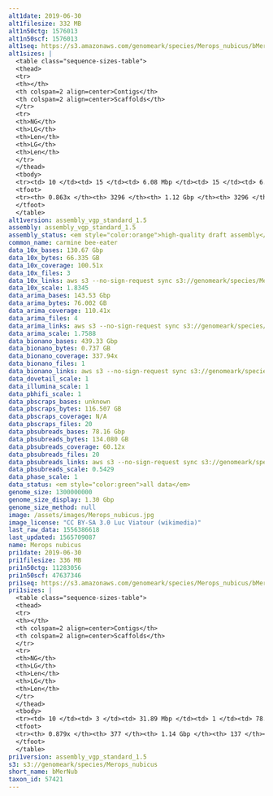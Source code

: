 ```yaml
---
alt1date: 2019-06-30
alt1filesize: 332 MB
alt1n50ctg: 1576013
alt1n50scf: 1576013
alt1seq: https://s3.amazonaws.com/genomeark/species/Merops_nubicus/bMerNub1/assembly_vgp_standard_1.5/bMerNub1.alt.asm.20190630.fasta.gz
alt1sizes: |
  <table class="sequence-sizes-table">
  <thead>
  <tr>
  <th></th>
  <th colspan=2 align=center>Contigs</th>
  <th colspan=2 align=center>Scaffolds</th>
  </tr>
  <tr>
  <th>NG</th>
  <th>LG</th>
  <th>Len</th>
  <th>LG</th>
  <th>Len</th>
  </tr>
  </thead>
  <tbody>
  <tr><td> 10 </td><td> 15 </td><td> 6.08 Mbp </td><td> 15 </td><td> 6.08 Mbp </td></tr>  <tr><td> 20 </td><td> 43 </td><td> 3.79 Mbp </td><td> 43 </td><td> 3.79 Mbp </td></tr>  <tr><td> 30 </td><td> 83 </td><td> 2.92 Mbp </td><td> 83 </td><td> 2.92 Mbp </td></tr>  <tr><td> 40 </td><td> 135 </td><td> 2.13 Mbp </td><td> 135 </td><td> 2.13 Mbp </td></tr>  <tr style="background-color:#cccccc;"><td> 50 </td><td> 206 </td><td> 1.58 Mbp </td><td> 206 </td><td> 1.58 Mbp </td></tr>  <tr><td> 60 </td><td> 311 </td><td> 0.96 Mbp </td><td> 311 </td><td> 0.96 Mbp </td></tr>  <tr><td> 70 </td><td> 496 </td><td> 0.49 Mbp </td><td> 496 </td><td> 0.49 Mbp </td></tr>  <tr><td> 80 </td><td> 1276 </td><td> 75.82 Kbp </td><td> 1276 </td><td> 75.82 Kbp </td></tr>  <tr><td> 90 </td><td> - </td><td> - </td><td> - </td><td> - </td></tr>  <tr><td> 100 </td><td> - </td><td> - </td><td> - </td><td> - </td></tr>  </tbody>
  <tfoot>
  <tr><th> 0.863x </th><th> 3296 </th><th> 1.12 Gbp </th><th> 3296 </th><th> 1.12 Gbp </th></tr>
  </tfoot>
  </table>
alt1version: assembly_vgp_standard_1.5
assembly: assembly_vgp_standard_1.5
assembly_status: <em style="color:orange">high-quality draft assembly</em>
common_name: carmine bee-eater
data_10x_bases: 130.67 Gbp
data_10x_bytes: 66.335 GB
data_10x_coverage: 100.51x
data_10x_files: 3
data_10x_links: aws s3 --no-sign-request sync s3://genomeark/species/Merops_nubicus/bMerNub1/genomic_data/10x/ .<br>
data_10x_scale: 1.8345
data_arima_bases: 143.53 Gbp
data_arima_bytes: 76.002 GB
data_arima_coverage: 110.41x
data_arima_files: 4
data_arima_links: aws s3 --no-sign-request sync s3://genomeark/species/Merops_nubicus/bMerNub1/genomic_data/arima/ .<br>
data_arima_scale: 1.7588
data_bionano_bases: 439.33 Gbp
data_bionano_bytes: 0.737 GB
data_bionano_coverage: 337.94x
data_bionano_files: 1
data_bionano_links: aws s3 --no-sign-request sync s3://genomeark/species/Merops_nubicus/bMerNub1/genomic_data/bionano/ .<br>
data_dovetail_scale: 1
data_illumina_scale: 1
data_pbhifi_scale: 1
data_pbscraps_bases: unknown
data_pbscraps_bytes: 116.507 GB
data_pbscraps_coverage: N/A
data_pbscraps_files: 20
data_pbsubreads_bases: 78.16 Gbp
data_pbsubreads_bytes: 134.080 GB
data_pbsubreads_coverage: 60.12x
data_pbsubreads_files: 20
data_pbsubreads_links: aws s3 --no-sign-request sync s3://genomeark/species/Merops_nubicus/bMerNub1/genomic_data/pacbio/ . --exclude "*scraps.bam* --exclude "*ccs.bam*"<br>
data_pbsubreads_scale: 0.5429
data_phase_scale: 1
data_status: <em style="color:green">all data</em>
genome_size: 1300000000
genome_size_display: 1.30 Gbp
genome_size_method: null
image: /assets/images/Merops_nubicus.jpg
image_license: "CC BY-SA 3.0 Luc Viatour (wikimedia)"
last_raw_data: 1556386618
last_updated: 1565709087
name: Merops nubicus
pri1date: 2019-06-30
pri1filesize: 336 MB
pri1n50ctg: 11283056
pri1n50scf: 47637346
pri1seq: https://s3.amazonaws.com/genomeark/species/Merops_nubicus/bMerNub1/assembly_vgp_standard_1.5/bMerNub1.pri.asm.20190630.fasta.gz
pri1sizes: |
  <table class="sequence-sizes-table">
  <thead>
  <tr>
  <th></th>
  <th colspan=2 align=center>Contigs</th>
  <th colspan=2 align=center>Scaffolds</th>
  </tr>
  <tr>
  <th>NG</th>
  <th>LG</th>
  <th>Len</th>
  <th>LG</th>
  <th>Len</th>
  </tr>
  </thead>
  <tbody>
  <tr><td> 10 </td><td> 3 </td><td> 31.89 Mbp </td><td> 1 </td><td> 78.56 Mbp </td></tr>  <tr><td> 20 </td><td> 8 </td><td> 25.81 Mbp </td><td> 3 </td><td> 71.73 Mbp </td></tr>  <tr><td> 30 </td><td> 13 </td><td> 20.62 Mbp </td><td> 5 </td><td> 63.10 Mbp </td></tr>  <tr><td> 40 </td><td> 21 </td><td> 13.87 Mbp </td><td> 7 </td><td> 50.89 Mbp </td></tr>  <tr style="background-color:#cccccc;"><td> 50 </td><td> 32 </td><td style="background-color:#88ff88;"> 11.28 Mbp </td><td> 10 </td><td style="background-color:#88ff88;"> 47.64 Mbp </td></tr>  <tr><td> 60 </td><td> 46 </td><td> 7.95 Mbp </td><td> 13 </td><td> 43.37 Mbp </td></tr>  <tr><td> 70 </td><td> 71 </td><td> 3.77 Mbp </td><td> 16 </td><td> 37.60 Mbp </td></tr>  <tr><td> 80 </td><td> 121 </td><td> 1.71 Mbp </td><td> 21 </td><td> 16.41 Mbp </td></tr>  <tr><td> 90 </td><td> - </td><td> - </td><td> - </td><td> - </td></tr>  <tr><td> 100 </td><td> - </td><td> - </td><td> - </td><td> - </td></tr>  </tbody>
  <tfoot>
  <tr><th> 0.879x </th><th> 377 </th><th> 1.14 Gbp </th><th> 137 </th><th> 1.17 Gbp </th></tr>
  </tfoot>
  </table>
pri1version: assembly_vgp_standard_1.5
s3: s3://genomeark/species/Merops_nubicus
short_name: bMerNub
taxon_id: 57421
---
```

